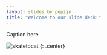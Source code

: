 ```yaml
---
layout: slides by pepijn
title: "Welcome to our slide deck!"
---
```


Caption here

![skatetocat](https://octodex.github.com/images/skatetocat.png)
{: .center}
